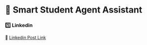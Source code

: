 # 🚀 Smart Student Agent Assistant

### 1️⃣ Linkedin

📌 [Linkedin Post Link](https://www.linkedin.com/posts/zubair-ahmed-06aa13194_smart-student-agent-assistant-class-assignment-activity-7345810195517792256-RA6O?utm_source=share&utm_medium=member_desktop&rcm=ACoAAC22XZIBQ0a5Md61VVi5F2CIGwUHTVIsTa0)
